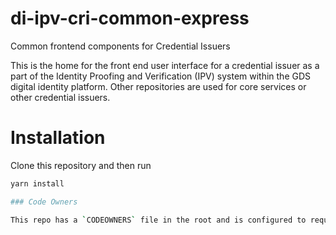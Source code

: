 # di-ipv-cri-common-express
Common frontend components for Credential Issuers

This is the home for the front end user interface for a credential issuer as a part of the Identity Proofing and Verification (IPV) system within the GDS digital identity platform. Other repositories are used for core services or other credential issuers.

# Installation

Clone this repository and then run

```bash
yarn install

### Code Owners

This repo has a `CODEOWNERS` file in the root and is configured to require PRs to reviewed by Code Owners.
